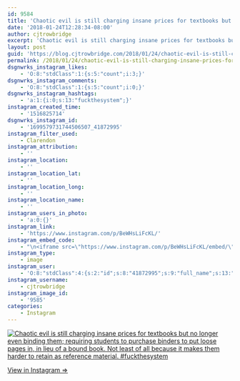 ```yaml
---
id: 9584
title: 'Chaotic evil is still charging insane prices for textbooks but no longer even binding them; requiring students to purchase binders to put loose pages in, in lieu of a bound book. Not least of all because it makes them harder to retain as reference material. #fuckthesystem'
date: '2018-01-24T12:28:34-08:00'
author: cjtrowbridge
excerpt: 'Chaotic evil is still charging insane prices for textbooks but no longer even binding them; requiring students to purchase binders to put loose pages in, in lieu of a bound book. Not least of all because it makes them harder to retain as reference material. #fuckthesystem'
layout: post
guid: 'https://blog.cjtrowbridge.com/2018/01/24/chaotic-evil-is-still-charging-insane-prices-for-textbooks-but-no-longer-even-binding-them-requiring-students-to-purchase-binders-to-put-loose-pages-in-in-lieu-of-a-bound-book-not-least-of-all-beca/'
permalink: /2018/01/24/chaotic-evil-is-still-charging-insane-prices-for-textbooks-but-no-longer-even-binding-them-requiring-students-to-purchase-binders-to-put-loose-pages-in-in-lieu-of-a-bound-book-not-least-of-all-beca/
dsgnwrks_instagram_likes:
    - 'O:8:"stdClass":1:{s:5:"count";i:3;}'
dsgnwrks_instagram_comments:
    - 'O:8:"stdClass":1:{s:5:"count";i:0;}'
dsgnwrks_instagram_hashtags:
    - 'a:1:{i:0;s:13:"fuckthesystem";}'
instagram_created_time:
    - '1516825714'
dsgnwrks_instagram_id:
    - '1699579731744506507_41872995'
instagram_filter_used:
    - Clarendon
instagram_attribution:
    - ''
instagram_location:
    - ''
instagram_location_lat:
    - ''
instagram_location_long:
    - ''
instagram_location_name:
    - ''
instagram_users_in_photo:
    - 'a:0:{}'
instagram_link:
    - 'https://www.instagram.com/p/BeWHsLiFcKL/'
instagram_embed_code:
    - "\n<iframe src=\"https://www.instagram.com/p/BeWHsLiFcKL/embed/\" width=\"612\" height=\"710\" frameborder=\"0\" scrolling=\"no\" allowtransparency=\"true\" class=\"insta-image-embed\"></iframe>\n"
instagram_type:
    - image
instagram_user:
    - 'O:8:"stdClass":4:{s:2:"id";s:8:"41872995";s:9:"full_name";s:13:"CJ Trowbridge";s:15:"profile_picture";s:96:"https://scontent.cdninstagram.com/t51.2885-19/s150x150/13724650_1188772791164794_142557231_a.jpg";s:8:"username";s:12:"cjtrowbridge";}'
instagram_username:
    - cjtrowbridge
instagram_image_id:
    - '9585'
categories:
    - Instagram
---
```


[![Chaotic evil is still charging insane prices for textbooks but no longer even binding them; requiring students to purchase binders to put loose pages in, in lieu of a bound book. Not least of all because it makes them harder to retain as reference material. #fuckthesystem](https://blog.cjtrowbridge.com/wp-content/uploads/2018/01/1516825714-1-1.jpg)](https://www.instagram.com/p/BeWHsLiFcKL/)

[View in Instagram ⇒](https://www.instagram.com/p/BeWHsLiFcKL/)